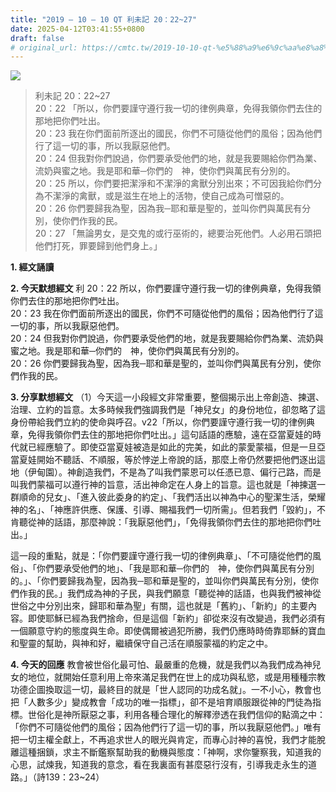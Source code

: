 ```yaml
---
title: "2019 – 10 – 10 QT 利未記 20：22~27"
date: 2025-04-12T03:41:55+0800
draft: false
# original_url: https://cmtc.tw/2019-10-10-qt-%e5%88%a9%e6%9c%aa%e8%a8%98-20%ef%bc%9a2227
---
```


![](/images/qt.jpg)
> 利未記 20：22\~27  
> 20：22 「所以，你們要謹守遵行我一切的律例典章，免得我領你們去住的那地把你們吐出。  
> 20：23 我在你們面前所逐出的國民，你們不可隨從他們的風俗；因為他們行了這一切的事，所以我厭惡他們。  
> 20：24 但我對你們說過，你們要承受他們的地，就是我要賜給你們為業、流奶與蜜之地。我是耶和華─你們的　神，使你們與萬民有分別的。  
> 20：25 所以，你們要把潔淨和不潔淨的禽獸分別出來；不可因我給你們分為不潔淨的禽獸，或是滋生在地上的活物，使自己成為可憎惡的。  
> 20：26 你們要歸我為聖，因為我─耶和華是聖的，並叫你們與萬民有分別，使你們作我的民。  
> 20：27 「無論男女，是交鬼的或行巫術的，總要治死他們。人必用石頭把他們打死，罪要歸到他們身上。」

**1. 經文誦讀**

**2.  今天默想經文**
利 20：22 所以，你們要謹守遵行我一切的律例典章，免得我領你們去住的那地把你們吐出。  
20：23 我在你們面前所逐出的國民，你們不可隨從他們的風俗；因為他們行了這一切的事，所以我厭惡他們。  
20：24 但我對你們說過，你們要承受他們的地，就是我要賜給你們為業、流奶與蜜之地。我是耶和華─你們的　神，使你們與萬民有分別的。  
20：26 你們要歸我為聖，因為我─耶和華是聖的，並叫你們與萬民有分別，使你們作我的民。

**3. 分享默想經文**
（1）今天這一小段經文非常重要，整個揭示出上帝創造、揀選、治理、立約的旨意。太多時候我們強調我們是「神兒女」的身份地位，卻忽略了這身份帶給我們立約的使命與呼召。v22「所以，你們要謹守遵行我一切的律例典章，免得我領你們去住的那地把你們吐出。」這句話語的應驗，遠在亞當夏娃的時代就已經應驗了。即使亞當夏娃被造是如此的完美，如此的蒙愛蒙福，但是一旦亞當夏娃開始不聽話、不順服，等於悖逆上帝說的話，那麼上帝仍然要把他們逐出這地（伊甸園）。神創造我們，不是為了叫我們蒙恩可以任憑已意、偏行己路，而是叫我們蒙福可以遵行神的旨意，活出神命定在人身上的旨意。這也就是「神揀選一群順命的兒女」、「進入彼此委身的約定」、「我們活出以神為中心的聖潔生活，榮耀神的名」、「神應許供應、保護、引導、賜福我們一切所需」。但若我們「毀約」，不肯聽從神的話語，那麼神說：「我厭惡他們」，「免得我領你們去住的那地把你們吐出。」

這一段的重點，就是：「你們要謹守遵行我一切的律例典章」、「不可隨從他們的風俗」、「你們要承受他們的地」、「我是耶和華─你們的　神，使你們與萬民有分別的。」、「你們要歸我為聖，因為我─耶和華是聖的，並叫你們與萬民有分別，使你們作我的民。」我們成為神的子民，與我們願意「聽從神的話語，也與我們被神從世俗之中分別出來，歸耶和華為聖」有關，這也就是「舊約」、「新約」的主要內容。即使耶穌已經為我們捨命，但是這個「新約」卻從來沒有改變過，我們必須有一個願意守約的態度與生命。即使偶爾被過犯所勝，我們仍應時時倚靠耶穌的寶血和聖靈的幫助，與神和好，繼續保守自己活在順服蒙福的約定之中。

**4. 今天的回應**
教會被世俗化最可怕、最嚴重的危機，就是我們以為我們成為神兒女的地位，就開始任意利用上帝來滿足我們在世上的成功與私慾，或是用種種宗教功德企圖換取這一切，最終目的就是「世人認同的功成名就」。一不小心，教會也把「人數多少」變成教會「成功的唯一指標」，卻不是培育順服跟從神的門徒為指標。世俗化是神所厭惡之事，利用各種合理化的解釋滲透在我們信仰的點滴之中：「你們不可隨從他們的風俗；因為他們行了這一切的事，所以我厭惡他們。」唯有把一切主權全獻上，不再追求世人的眼光與肯定，而專心討神的喜悅，我們才能脫離這種捆鎖，求主不斷鑑察幫助我的動機與態度：「神啊，求你鑒察我，知道我的心思，試煉我，知道我的意念，看在我裏面有甚麼惡行沒有，引導我走永生的道路。」（詩139：23\~24）
